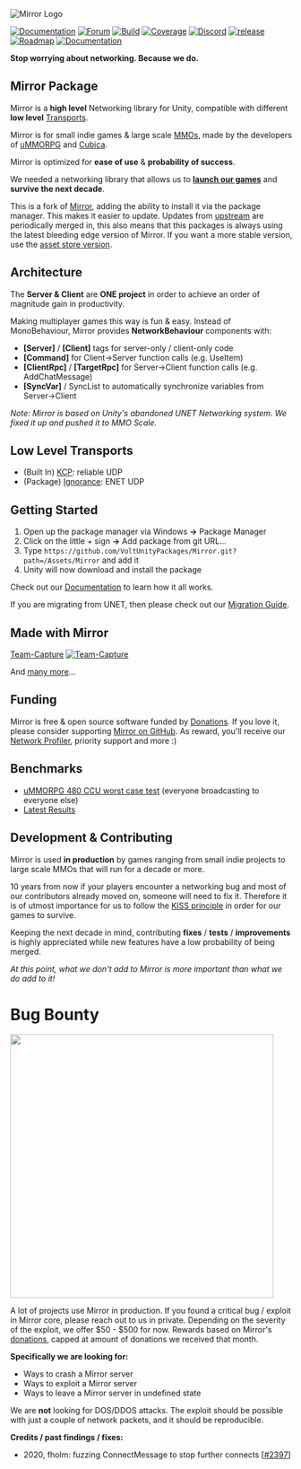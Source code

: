 ![Mirror Logo](https://i.imgur.com/we6li1x.png)

[![Documentation](https://img.shields.io/badge/docs-brightgreen.svg)](https://mirror-networking.gitbook.io/)
[![Forum](https://img.shields.io/badge/forum-brightgreen.svg)](https://forum.unity.com/threads/mirror-networking-for-unity-aka-hlapi-community-edition.425437/)
[![Build](https://img.shields.io/appveyor/ci/vis2k73562/hlapi-community-edition/Mirror.svg)](https://ci.appveyor.com/project/vis2k73562/hlapi-community-edition/branch/mirror)
[![Coverage](https://sonarcloud.io/api/project_badges/measure?project=vis2k_Mirror&metric=coverage)](https://sonarcloud.io/dashboard?id=vis2k_Mirror)
[![Discord](https://img.shields.io/discord/343440455738064897.svg)](https://discordapp.com/invite/N9QVxbM)
[![release](https://img.shields.io/github/release/vis2k/Mirror.svg)](https://github.com/vis2k/Mirror/releases/latest)
[![Roadmap](https://img.shields.io/badge/roadmap-blue.svg)](https://trello.com/b/fgAE7Tud)
[![Documentation](https://img.shields.io/badge/docs-blue.svg)](https://mirror-networking.com/docs)

**Stop worrying about networking. Because we do.**

## Mirror Package
Mirror is a **high level** Networking library for Unity, compatible with different **low level** [Transports](https://github.com/vis2k/Mirror#low-level-transports).

Mirror is for small indie games & large scale [MMOs](https://www.youtube.com/watch?v=mDCNff1S9ZU), made by the developers of [uMMORPG](https://assetstore.unity.com/packages/templates/systems/ummorpg-components-edition-159401) and [Cubica](https://www.youtube.com/watch?v=D_f_MntrLVE).

Mirror is optimized for **ease of use** & **probability of success**.

We needed a networking library that allows us to **[launch our games](https://mirror-networking.com/showcase/)** and **survive the next decade**.

This is a fork of [Mirror](https://github.com/vis2k/Mirror), adding the ability to install it via the package manager. This makes it easier to update. Updates from [upstream](https://github.com/vis2k/Mirror) are periodically merged in, this also means that this packages is always using the latest bleeding edge version of Mirror. If you want a more stable version, use the [asset store version](https://assetstore.unity.com/packages/tools/network/mirror-129321).

## Architecture
The **Server & Client** are **ONE project** in order to achieve an order of magnitude gain in productivity.

Making multiplayer games this way is fun & easy. Instead of MonoBehaviour, Mirror provides **NetworkBehaviour** components with:
* **[Server]** / **[Client]** tags for server-only / client-only code
* **[Command]** for Client->Server function calls (e.g. UseItem)
* **[ClientRpc]** / **[TargetRpc]** for Server->Client function calls (e.g. AddChatMessage)
* **[SyncVar]** / SyncList to automatically synchronize variables from Server->Client

_Note: Mirror is based on Unity's abandoned UNET Networking system. We fixed it up and pushed it to MMO Scale._

## Low Level Transports
* (Built In) [KCP](https://github.com/skywind3000/kcp): reliable UDP
* (Package) [Ignorance](https://github.com/VoltUnityPackages/Ignorance): ENET UDP

## Getting Started
1. Open up the package manager via Windows **->** Package Manager
2. Click on the little + sign **->** Add package from git URL...
3. Type `https://github.com/VoltUnityPackages/Mirror.git?path=/Assets/Mirror` and add it
4. Unity will now download and install the package

Check out our [Documentation](https://mirror-networking.gitbook.io/) to learn how it all works.

If you are migrating from UNET, then please check out our [Migration Guide](https://mirror-networking.gitbook.io/docs/general/migration-guide).

## Made with Mirror

[Team-Capture](https://github.com/Voltstro-Studios/Team-Capture)
[![Team-Capture](https://raw.githubusercontent.com/Voltstro-Studios/Team-Capture/master/tc-logo.png)](https://github.com/Voltstro-Studios/Team-Capture)

And [many more](https://mirror-networking.com/showcase/)...

## Funding
Mirror is free & open source software funded by [Donations](https://github.com/sponsors/vis2k). If you love it, please consider supporting [Mirror on GitHub](https://github.com/sponsors/vis2k). As reward, you'll receive our [Network Profiler](https://mirror-networking.gitbook.io/docs/guides/network-profiler), priority support and more :)

## Benchmarks
* [uMMORPG 480 CCU worst case test](https://youtu.be/mDCNff1S9ZU) (everyone broadcasting to everyone else)
* [Latest Results](https://docs.google.com/document/d/1GMxcWAz3ePt3RioK8k4erpVSpujMkYje4scOuPwM8Ug/edit?usp=sharing)

## Development & Contributing
Mirror is used **in production** by games ranging from small indie projects to large scale MMOs that will run for a decade or more.

10 years from now if your players encounter a networking bug and most of our contributors already moved on, someone will need to fix it. Therefore it is of utmost importance for us to follow the [KISS principle](https://en.wikipedia.org/wiki/KISS_principle) in order for our games to survive.

Keeping the next decade in mind, contributing **fixes** / **tests** / **improvements** is highly appreciated while new features have a low probability of being merged.

_At this point, what we don't add to Mirror is more important than what we do add to it!_

# Bug Bounty
<img width="470" src="https://user-images.githubusercontent.com/16416509/110572995-718b5900-8195-11eb-802c-235c82a03bf7.png">

A lot of projects use Mirror in production. If you found a critical bug / exploit in Mirror core, please reach out to us in private.
Depending on the severity of the exploit, we offer $50 - $500 for now.
Rewards based on Mirror's [donations](https://github.com/sponsors/vis2k), capped at amount of donations we received that month.

**Specifically we are looking for:**
* Ways to crash a Mirror server
* Ways to exploit a Mirror server
* Ways to leave a Mirror server in undefined state

We are **not** looking for DOS/DDOS attacks. The exploit should be possible with just a couple of network packets, and it should be reproducible.

**Credits / past findings / fixes:**
* 2020, fholm: fuzzing ConnectMessage to stop further connects [[#2397](https://github.com/vis2k/Mirror/pull/2397)]
